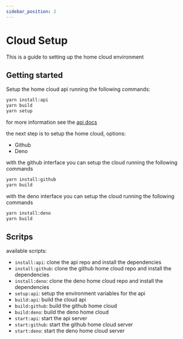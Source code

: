 ```yaml
---
sidebar_position: 2
---
```


# Cloud Setup

This is a guide to setting up the home cloud environment

## Getting started

Setup the home cloud api running the following commands:

```bash
yarn install:api
yarn build
yarn setup
```

for more information see the [api docs](https://github.com/iswilljr/cloud-api#docs)

the next step is to setup the home cloud, options:

- Github
- Deno

with the github interface you can setup the cloud running the following commands

```bash
yarn install:github
yarn build
```

with the deno interface you can setup the cloud running the following commands

```bash
yarn install:deno
yarn build
```

## Scritps

available scripts:

- `install:api`: clone the api repo and install the dependencies
- `install:github`: clone the github home cloud repo and install the dependencies
- `install:deno`: clone the deno home cloud repo and install the dependencies
- `setup:api`: setup the environment variables for the api
- `build:api`: build the cloud api
- `build:github`: build the github home cloud
- `build:deno`: build the deno home cloud
- `start:api`: start the api server
- `start:github`: start the github home cloud server
- `start:deno`: start the deno home cloud server

